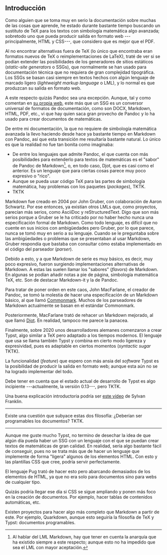 



## Introducción

Como alguien que se toma muy en serio la documentación sobre muchas de las
cosas que aprende, he estado durante bastante tiempo buscando un sustituto
de TeX para los textos con simbología matemática algo avanzada; sobretodo
uno que pueda producir salida en formato web ---principalmente, HTML y
CSS---, que considero que es mejor que el PDF.

Al no encontrar alternativas fuera de TeX (lo único que encontraba eran
formatos nuevos de TeX o reimplementaciones de LaTeX), traté de ver si se
podían extender las posibilidades de los generadores de sitios estáticos
(_static-site generators_ o SSGs), que normalmente se han usado para
documentación técnica que no requiera de gran complejidad tipográfica. Los
SSGs se basan casi siempre en textos hechos con algún lenguaje de marcado
ligero (_lightweight markup language_ o LML), y lo normal es que produzcan
su salida en formato web.

A este respecto quizás Pandoc sea una excepción. Aunque, tal y como comentan
en [su propia web][pandoc-web], este más que un SSG es un conversor
universal de formatos de documentación, como son DOCX, Markdown, HTML, PDF,
etc., vi que hay quien saca gran provecho de Pandoc y lo ha usado para crear
documentos de matemáticas.

[pandoc-web]: https://pandoc.org/

De entre mi documentación, la que no requiere de simbología matemática
avanzada la llevo haciendo desde hace ya bastante tiempo en Markdown con
Pandoc, así que esta transición me resultaría bastante natural. Lo único es
que la realidad no fue tan bonita como imaginaba:

- De entre los lenguajes que admite Pandoc, el que cuenta con más
  posibilidades para extenderlo para textos de matemáticas es el "sabor" de
  Pandoc de Markdown[^markdown-sabores], o, en todo caso, Djot, que es casi
  como el anterior. Es un lenguaje que para ciertas cosas parece muy poco
  expresivo o "rico".
- Aunque se pueda usar código TeX para las partes de simbología matemática,
  hay problemas con los paquetes (_packages_), TKTK.
- TKTK

[^markdown-sabores]: Al hablar del LML Markdown, hay que tener en cuenta la
  anarquía que ha existido siempre a este respecto; aunque esto no ha
  impedido que sea el LML con mayor aceptación.

  Markdown fue creado en 2004 por John Gruber, con colaboración de Aaron
  Schwartz. Por ese entonces, ya existían otros LMLs que, como proyectos,
  parecían más serios, como AsciiDoc y reStructuredText. Digo que son más
  serios porque a Gruber se le ha criticado por no haber hecho nunca una
  especificación formal de Markdown. Como todo lenguaje, es difícil que no
  cuente en sus inicios con ambigüedades pero Gruber, por lo que parece,
  nunca se tomó muy en serio a su lenguaje. Cuando se le preguntaba sobre
  las ambigüedades o problemas que se presentaban al usar Markdown, Gruber
  respondía que bastaba con consultar cómo estaba implementado en el código
  del parseador (_parser_).

  Debido a esto, y a que Markdown de serie es muy básico, es decir, muy poco
  expresivo, fueron surgiendo implementaciones alternativas de Markdown. A
  estas las suelen llamar los "sabores" (_flavors_) de Markdown. En algunas
  se podían añadir notas a pie de página, simbología matemática TeX, etc.
  Son de destacar Markdown-it y la de Pandoc.

  Para tratar de poner orden en este caos, John MacFarlane, el creador de
  Pandoc, se tomó la molestia de hacer una especificación de un Markdown
  básico, al que llamó [Commonmark][]. Muchos de los parseadores de Markdown
  actualmente se basan en el estándar Commonmark.

  Posteriormente, MacFarlane trató de rehacer un Markdown mejorado, al que
  llamó [Djot][]. En realidad, tampoco me parece la panacea.

[Commonmark]: https://commonmark.org/
[Djot]: https://djot.net/

<!-- Ventajas frente a Markdown de Pandoc. Al fin y al cabo, como extensión
de Markdown que es, se pierden ciertas ayudas como el resaltado de sintaxis
para ciertas cosas, etc. -->

Finalmente, sobre 2020 unos desarrolladores alemanes comenzaron a crear
Typst, algo similar a TeX pero adaptado a los tiempos modernos. El lenguaje
que usa se llama también Typst y combina en cierto modo ligereza y
expresividad, pues es adaptable en ciertos momentos (_syntactic sugar_
TKTK).

<!-- Ventajas respecto a TeX y sus formatos: l lenguaje es más ligero en
ciertas ocasiones, tienen previsto que tenga salida en formato web y que no
sea algo supercomplicado, crear paquetes y plantillas es muy fácil ya que su
lenguaje parece mucho mejor que TeX. -->

La funcionalidad (_feature_) que espero con más ansia del _software_ Typst
es la posibilidad de producir la salida en formato web; aunque esta aún no
se ha logrado implementar del todo.

Debe tener en cuenta que el estado actual de desarrollo de Typst es algo
incipiente ---actualmente, la versión 0.13---, pero TKTK.

Una buena explicación introductoria podría ser [este
vídeo][typst-in-100-secs] de Sylvan Franklin.

[typst-in-100-secs]: https://www.youtube.com/watch?v=kI2e0o3sIVM



---


Existe una cuestión que subyace estas dos filosofía: ¿Deberían ser
programables los documentos? TKTK.


---


Aunque me guste mucho Typst, no termino de desechar la idea de que algún día
pueda haber un SSG con un lenguaje con el que se puedan crear textos de
matemáticas de gran calidad. En realidad, sería algo bastante fácil de
conseguir, pues no se trata más que de hacer un lenguaje que implemente de
forma "ligera" algunos de los elementos HTML. Con esto y las plantillas CSS
que cree, podría servir perfectamente.

El lenguaje Pug trató de hacer esto pero abarcando demasiados de los
elementos de HTML, ya que no era solo para documentos sino para webs de
cualquier tipo.

Quizás podría llegar ese día si CSS se sigue ampliando y ponen más foco en
la creación de documentos. Por ejemplo, hacer tablas de contenidos
automáticas, etc.

Existen proyectos para hacer algo más completo que Markdown a partir de
este. Por ejemplo, Quarkdown, aunque esto seguiría la filosofía de TeX y
Typst: documentos programables.




<!-- TODO Añadir la explicación siguiente:
https://www.youtube.com/watch?v=kI2e0o3sIVM -->



